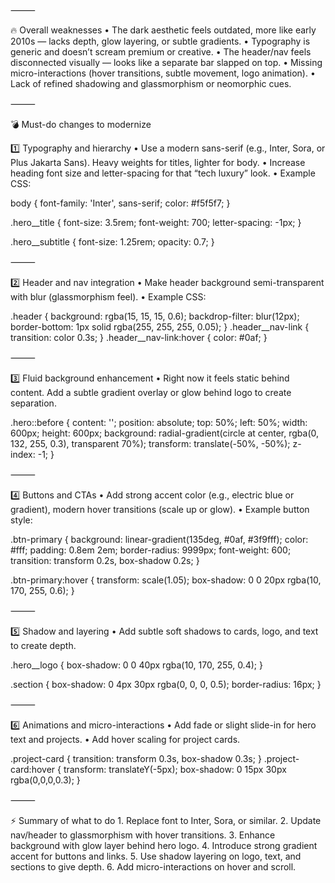 ⸻

🔥 Overall weaknesses
	•	The dark aesthetic feels outdated, more like early 2010s — lacks depth, glow layering, or subtle gradients.
	•	Typography is generic and doesn’t scream premium or creative.
	•	The header/nav feels disconnected visually — looks like a separate bar slapped on top.
	•	Missing micro-interactions (hover transitions, subtle movement, logo animation).
	•	Lack of refined shadowing and glassmorphism or neomorphic cues.

⸻

💣 Must-do changes to modernize

1️⃣ Typography and hierarchy
	•	Use a modern sans-serif (e.g., Inter, Sora, or Plus Jakarta Sans). Heavy weights for titles, lighter for body.
	•	Increase heading font size and letter-spacing for that “tech luxury” look.
	•	Example CSS:

body {
  font-family: 'Inter', sans-serif;
  color: #f5f5f7;
}

.hero__title {
  font-size: 3.5rem;
  font-weight: 700;
  letter-spacing: -1px;
}

.hero__subtitle {
  font-size: 1.25rem;
  opacity: 0.7;
}


⸻

2️⃣ Header and nav integration
	•	Make header background semi-transparent with blur (glassmorphism feel).
	•	Example CSS:

.header {
  background: rgba(15, 15, 15, 0.6);
  backdrop-filter: blur(12px);
  border-bottom: 1px solid rgba(255, 255, 255, 0.05);
}
.header__nav-link {
  transition: color 0.3s;
}
.header__nav-link:hover {
  color: #0af;
}


⸻

3️⃣ Fluid background enhancement
	•	Right now it feels static behind content. Add a subtle gradient overlay or glow behind logo to create separation.

.hero::before {
  content: '';
  position: absolute;
  top: 50%;
  left: 50%;
  width: 600px;
  height: 600px;
  background: radial-gradient(circle at center, rgba(0, 132, 255, 0.3), transparent 70%);
  transform: translate(-50%, -50%);
  z-index: -1;
}


⸻

4️⃣ Buttons and CTAs
	•	Add strong accent color (e.g., electric blue or gradient), modern hover transitions (scale up or glow).
	•	Example button style:

.btn-primary {
  background: linear-gradient(135deg, #0af, #3f9fff);
  color: #fff;
  padding: 0.8em 2em;
  border-radius: 9999px;
  font-weight: 600;
  transition: transform 0.2s, box-shadow 0.2s;
}

.btn-primary:hover {
  transform: scale(1.05);
  box-shadow: 0 0 20px rgba(10, 170, 255, 0.6);
}


⸻

5️⃣ Shadow and layering
	•	Add subtle soft shadows to cards, logo, and text to create depth.

.hero__logo {
  box-shadow: 0 0 40px rgba(10, 170, 255, 0.4);
}

.section {
  box-shadow: 0 4px 30px rgba(0, 0, 0, 0.5);
  border-radius: 16px;
}


⸻

6️⃣ Animations and micro-interactions
	•	Add fade or slight slide-in for hero text and projects.
	•	Add hover scaling for project cards.

.project-card {
  transition: transform 0.3s, box-shadow 0.3s;
}
.project-card:hover {
  transform: translateY(-5px);
  box-shadow: 0 15px 30px rgba(0,0,0,0.3);
}


⸻

⚡ Summary of what to do
	1.	Replace font to Inter, Sora, or similar.
	2.	Update nav/header to glassmorphism with hover transitions.
	3.	Enhance background with glow layer behind hero logo.
	4.	Introduce strong gradient accent for buttons and links.
	5.	Use shadow layering on logo, text, and sections to give depth.
	6.	Add micro-interactions on hover and scroll.

